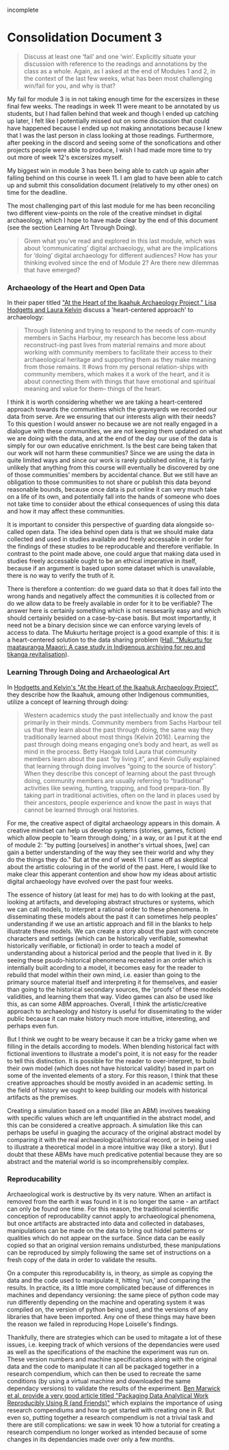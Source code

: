 incomplete

# Consolidation Document 3

>Discuss at least one ‘fail’ and one ‘win’. Explicitly situate your discussion with reference to the readings and annotations by the class as a whole. Again, as I asked at the end of Modules 1 and 2, in the context of the last few weeks, what has been most challenging win/fail for you, and why is that?

My fail for module 3 is in not taking enough time for the excersizes in these final few weeks. The readings in week 11 were meant to be annotated by us students, but I had fallen behind that week and though I ended up catching up later, I felt like I potentially missed out on some discussion that could have happened because I ended up not making annotations because I knew that I was the last person in class looking at those readings. Furthermore, after peeking in the discord and seeing some of the sonofications and other projects people were able to produce, I wish I had made more time to try out more of week 12's excersizes myself.

My biggest win in module 3 has been being able to catch up again after falling behind on this course in week 11. I am glad to have been able to catch up and submit this consolidation document (relatively to my other ones) on time for the deadline.

The most challenging part of this last module for me has been reconciling two different view-points on the role of the creative mindset in digital archaeology, which I hope to have made clear by the end of this document (see the section Learning Art Through Doing).

>Given what you’ve read and explored in this last module, which was about ‘communicating’ digital archaeology, what are the implications for ‘doing’ digital archaeology for different audiences? How has your thinking evolved since the end of Module 2? Are there new dilemmas that have emerged?

### Archaeology of the Heart and Open Data

In their paper titled ["At the Heart of the Ikaahuk Archaeology Project," Lisa Hodgetts and Laura Kelvin](https://digiarch.netlify.app/data/hodgetts-kelvin.pdf) discuss a 'heart-centered approach' to archaeology:

>Through listening and trying to respond to the needs of com-munity members in Sachs Harbour, my research has become less about reconstruct-ing  past  lives  from  material  remains  and  more  about  working  with  community members  to  facilitate  their  access  to  their  archaeological  heritage  and  supporting them as they make meaning from those remains. It #ows from my personal relation-ships with community members, which makes it a work of the heart, and it is about connecting them with things that have emotional and spiritual meaning and value for  them–  things  of  the  heart.

I think it is worth considering whether we are taking a heart-centered approach towards the communities which the graveyards we recorded our data from serve. Are we ensuring that our interests align with their needs? To this question I would answer no because we are not really engaged in a dialogue with these communities, we are not keeping them updated on what we are doing with the data, and at the end of the day our use of the data is simply for our own educative enrichment. Is the best care being taken that our work will not harm these communities? Since we are using the data in quite limited ways and since our work is rarely published online, it is fairly unlikely that anything from this course will eventually be discovered by one of those communities' members by accidental chance. But we still have an obligation to those communities to not share or publish this data beyond reasonable bounds, because once data is put online it can very much take on a life of its own, and potentially fall into the hands of someone who does not take time to consider about the ethical consequences of using this data and how it may affect these communities.

It is important to consider this perspective of guarding data alongside so-called open data. The idea behind open data is that we should make data collected and used in studies available and freely accessable in order for the findings of these studies to be reproducable and therefore verifiable. In contrast to the point made above, one could argue that making data used in studies freely accessable ought to be an ethical imperative in itself, because if an argument is based upon some dataset which is unavailable, there is no way to verify the truth of it.

There is therefore a contention: do we guard data so that it does fall into the wrong hands and negatively affect the communities it is collected from or do we allow data to be freely available in order for it to be verifiable? The answer here is certainly something which is not nessesarily easy and which should certainly besided on a case-by-case basis. But most importantly, it need not be a binary decision since we can enforce varying levels of access to data. The Mukurtu heritage project is a good example of this: it is a heart-centered solution to the data sharing problem ([Hall, "Mukurtu for maatauranga Maaori: A case study in Indigenous archiving for reo and tikanga revitalisation](https://www.waikato.ac.nz/__data/assets/pdf_file/0007/394945/chapter25.pdf)).

### Learning Through Doing and Archaeological Art

In [Hodgetts and Kelvin's "At the Heart of the Ikaahuk Archaeology Project"](https://digiarch.netlify.app/data/hodgetts-kelvin.pdf), they describe how the Ikaahuk, amoung other Indigenous communities, utilize a concept of learning through doing:

>Western academics study the past intellectually and know the past primarily in their minds. Community members from Sachs Harbour tell us that they learn about the past through doing, the same way they traditionally learned about most things (Kelvin 2016). Learning the past through doing means engaging one’s body and heart, as well as mind in the process. Betty Haogak told Laura that community members learn about the past “by living it”, and Kevin Gully explained that learning through doing involves “going to the source of history”. When they describe this concept of learning about the past through doing, community members are usually referring to “traditional” activities like sewing, hunting, trapping, and food prepara-tion. By taking part in traditional activities, often on the land in places used by their ancestors, people experience and know the past in ways that cannot be learned through oral histories.

For me, the creative aspect of digital archaeology appears in this domain. A creative mindset can help us develop systems (stories, games, fiction) which allow people to 'learn through doing,' in a way, or as I put it at the end of module 2: "by putting [ourselves] in another's virtual shoes, [we] can gain a better understanding of the way they see their world and why they do the things they do." But at the end of week 11 I came off as skeptical about the artistic colouring in of the world of the past. Here, I would like to make clear this apperant contention and show how my ideas about artistic digital archaeology have evolved over the past four weeks.

The essence of history (at least for me) has to do with looking at the past, looking at artifacts, and developing abstract structures or systems, which we can call models, to interpret a rational order to these phenomena. In disseminating these models about the past it can sometimes help peoples' understanding if we use an artistic approach and fill in the blanks to help illustrate these models. We can create a story about the past with concrete characters and settings (which can be historically verifiable, somewhat historically verifiable, or fictional) in order to teach a model of understanding about a historical period and the people that lived in it. By seeing these psudo-historical phenomena recreated in an order which is intentially built acording to a model, it becomes easy for the reader to rebuild that model within their own mind, i.e. easier than going to the primary source material itself and interpreting it for themselves, and easier than going to the historical secondary sources, the 'proofs' of these models validities, and learning them that way. Video games can also be used like this, as can some ABM approaches. Overall, I think the artistic/creative approach to archaeology and history is useful for disseminating to the wider public because it can make history much more intuitive, interesting, and perhaps even fun.

But I think we ought to be weary because it can be a tricky game when we filling in the details according to models. When blending historical fact with fictional inventions to illustrate a model's point, it is not easy for the reader to tell this distinction. It is possible for the reader to over-interpret, to build their own model (which does not have historical validity) based in part on some of the invented elements of a story. For this reason, I think that these creative approaches should be mostly avoided in an academic setting. In the field of history we ought to keep building our models with historical artifacts as the premises.

Creating a simulation based on a model (like an ABM) involves tweaking with specific values which are left unquantified in the abstract model, and this can be considered a creative approach. A simulation like this can perhaps be useful in guaging the accuracy of the original abstract model by comparing it with the real archaeological/historical record, or in being used to illustrate a theoretical model in a more intuitive way (like a story). But I doubt that these ABMs have much predicative potential because they are so abstract and the material world is so incomprehensibly complex.

### Reproducability

Archaeological work is destructive by its very nature. When an artifact is removed from the earth it was found in it is no longer the same - an artifact can only be found one time. For this reason, the traditional scientific conception of reproducability cannot apply to archaeological phenomena, but once artifacts are abstracted into data and collected in databases, manipulations can be made on the data to bring out hiddel patterns or qualities which do not appear on the surface. Since data can be easily copied so that an original version remains undisturbed, these manipulations can be reproduced by simply following the same set of instructions on a fresh copy of the data in order to validate the results.

On a computer this reproducability is, in theory, as simple as copying the data and the code used to manipulate it, hitting 'run,' and comparing the results. In practice, its a little more complicated because of differences in machines and dependancy versioning: the same piece of python code may run differently depending on the machine and operating system it was compiled on, the version of python being used, and the versions of any libraries that have been imported. Any one of these things may have been the reason we failed in reproducing Hope Loiselle's findings.

Thankfully, there are strategies which can be used to mitagate a lot of these issues, i.e. keeping track of which versions of the dependancies were used as well as the specifications of the machine the experiment was run on. These version numbers and machine specifications along with the original data and the code to manipulate it can all be packaged together in a research compendium, which can then be used to recreate the same conditions (by using a virtual machine and downloaded the same dependacy versions) to validate the results of the experiment. [Ben Marwick et al. provide a very good article titled "Packaging Data Analytical Work Reproducibly Using R (and Friends)"](http://faculty.washington.edu/bmarwick/PDFs/Marwick-Boettiger-Mullen-2018-TAS-research-compendia.pdf) which explains the importance of using research compendiums and how to get started with creating one in R. But even so, putting together a research compendium is not a trivial task and there are still complications: we saw in week 10 how a tutorial for creating a research compendium no longer worked as intended because of some changes in its dependancies made over only a few months. 
